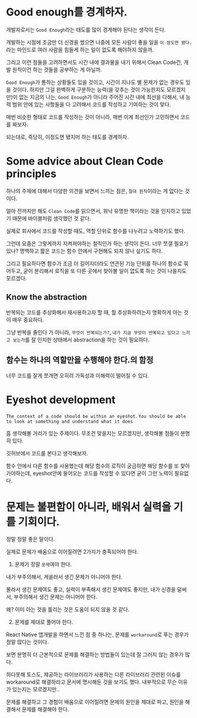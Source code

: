 # Good enough를 경계하자.

개발자로서는 `Good Enough`라는 태도를 많이 경계해야 된다는 생각이 든다.

개발하는 시점에 조금만 더 신경을 썼으면 나중에 모든 사람이 좋을 일을 `이 정도면 됐다.`라는 마인드로 여러 사람을 힘들게 하는 일이 없도록 해야하지 않을까.

그리고 이런 점들을 고려하면서도 시간 내에 결과물을 내기 위해서 Clean Code건, 개발 원칙이건 하는 것들을 공부하는 게 아닐까.

`Good Enough`가 통하는 상황들도 있을 것이고, 시간이 지나도 별 문제가 없는 경우도 있을 것이다. 하지만 그걸 완벽하게 구분하는 능력(을 갖추는 것이 가능한지도 모르겠지만)이 없는 지금의 나는, `Good Enough`가 아니라 주어진 시간 내에 최선을 다해서, 내 능력 범위 안에 있는 사항들을 다 고려해서 코드를 작성하고 기여하는 것이 맞다.

매번 비슷한 형태로 코드를 작성하는 것이 아니라, 매번 이게 최선인가 고민하면서 코드를 짜보자.

되는대로, 즉당히, 이정도면 됐지머 하는 태도를 경계하자.

# Some advice about Clean Code principles

하나의 주제에 대해서 다양한 의견을 보면서 느끼는 점은, `절대 원칙`이라는 게 없다는 것이다.

얼마 전까지만 해도 `Clean Code`를 읽으면서, 워낙 유명한 책이라는 것을 인지하고 있었기 때문에 바이블처럼 생각했던 것 같다.

실제로 회사에서 코드를 작성할 때도, 역할 단위로 함수를 나누려고 노력하기도 했다.

그런데 요즘은 그렇게까지 지켜져야하는 철칙인가 하는 생각이 든다. 너무 쪼갤 필요가 있나? 명백하고 짧은 코드는 함수 안에서 구현해도 되지 않나 싶기도 하다.

그리고 필요하다면 함수가 조금 더 길어지더라도 연관된 기능 단위를 하나의 함수로 묶어두고, 굳이 분리해서 로직을 또 다른 곳에서 찾아볼 일이 없도록 하는 것이 나을지도 모르겠다.

## Know the abstraction

반복되는 코드를 추상화해서 재사용하고자 할 때, 뭘 추상화하려는지 명확하게 아는 것이 매우 중요하다.

그냥 반복을 줄인다 가 아니라, `무엇이 반복되는가?`, `내가 지금 무엇이 반복되고 있다고 느끼고 보는가`를 잘 인지한 상태에서 abstraction을 하는 것이 필요하다.

## 함수는 하나의 역할만을 수행해야 한다.의 함정

너무 코드를 잘게 쪼개면 오히려 가독성과 이해력이 떨어질 수 있다.

# Eyeshot development

`The context of a code should be within an eyeshot`. `You should be able to look at something and understand what it does`

흠 생각해볼 거리가 있는 주제이다. 무조건 맞을지는 모르겠지만, 생각해볼 점들이 분명히 있다.

깃허브에서 코드를 본다고 생각해보자.

함수 안에서 다른 함수를 사용했는데 해당 함수의 로직이 궁금하면 해당 함수를 또 찾아가야하는데, eyeshot안에 들어오는 코드를 작성할 수 있다면 굳이 그런 노력이 필요없다.

# 문제는 불편함이 아니라, 배워서 실력을 기를 기회이다.

정말 정말 좋은 말이다.

실제로 문제가 배움으로 이어질려면 2가지가 충족되어야 한다.

1. 문제가 정말 `문제`여야 한다.

내가 부주의해서, 게을러서 생긴 문제가 아니어야 한다.

몰라서 생긴 문제여도 좋고, 실력이 부족해서 생긴 문제여도 좋지만, 내가 신경을 덜써서, 부주의해서 생긴 문제는 아니어야 한다.

왜? 이미 아는 것을 틀리는 것은 도움이 되지 않을 것 같다.

2. 문제를 제대로 풀어야 한다.

React Native 앱개발을 하면서 느낀 점 중 하나는, 문제를 `workaround`로 푸는 경우가 정말 많다는 것이다.

보면 분명히 더 근본적으로 문제를 해결하는 방법들이 있는데 잘 그러지 않는 경우가 많다.

하다못해 토스도, 제공하는 라이브러리가 사용하는 다른 라이브러리 관련된 이슈를 workaround로 해결하라고 문서에 명시해둔 것을 보기도 했다. 내부적으로 무슨 이유가 있는지는 모르겠지만..

문제를 해결하고 그 경험이 배움으로 이어질려면 문제의 원인을 제대로 파고, 원인을 해결해서 문제를 해결해야 한다.
